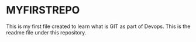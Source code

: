 # MYFIRSTREPO
This is my first file created to learn what is GIT as part of Devops.
This is the readme file under this repository. 
